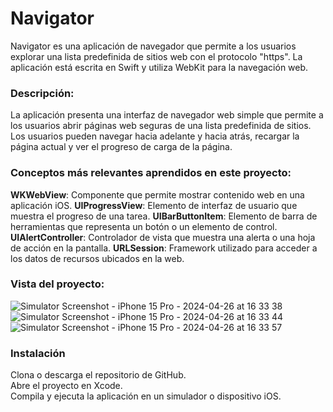 <h1>Navigator</h1>

Navigator es una aplicación de navegador que permite a los usuarios explorar una lista predefinida de sitios web con el protocolo "https". La aplicación está escrita en Swift y utiliza WebKit para la navegación web.

<h3>Descripción:</h3>

La aplicación presenta una interfaz de navegador web simple que permite a los usuarios abrir páginas web seguras de una lista predefinida de sitios. Los usuarios pueden navegar hacia adelante y hacia atrás, recargar la página actual y ver el progreso de carga de la página.

<h3>Conceptos más relevantes aprendidos en este proyecto:</h3>

**WKWebView**: Componente que permite mostrar contenido web en una aplicación iOS.
**UIProgressView**: Elemento de interfaz de usuario que muestra el progreso de una tarea.
**UIBarButtonItem**: Elemento de barra de herramientas que representa un botón o un elemento de control.
**UIAlertController**: Controlador de vista que muestra una alerta o una hoja de acción en la pantalla.
**URLSession**: Framework utilizado para acceder a los datos de recursos ubicados en la web.


<h3>Vista del proyecto:</h3>

![Simulator Screenshot - iPhone 15 Pro - 2024-04-26 at 16 33 38](https://github.com/gascondev/Navigator/assets/144269155/2b03dbd5-e031-4e6a-9e8a-ba3143b28563)
![Simulator Screenshot - iPhone 15 Pro - 2024-04-26 at 16 33 44](https://github.com/gascondev/Navigator/assets/144269155/c899dd82-cfdf-4a90-8f58-176eac05b7e3)
![Simulator Screenshot - iPhone 15 Pro - 2024-04-26 at 16 33 57](https://github.com/gascondev/Navigator/assets/144269155/cd13062f-800a-429d-acb4-f5fefc9b80c2)


<h3>Instalación</h3>

Clona o descarga el repositorio de GitHub.  
Abre el proyecto en Xcode.  
Compila y ejecuta la aplicación en un simulador o dispositivo iOS.
